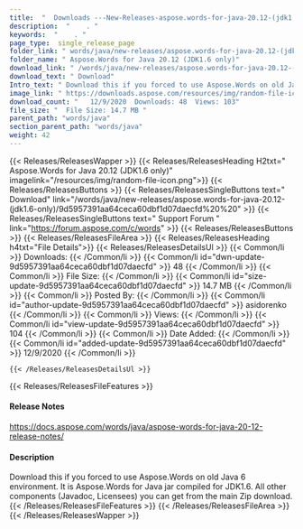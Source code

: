 ```yaml
---
title:  "  Downloads ---New-Releases-aspose.words-for-java-20.12-(jdk1.6-only) . " 
description:  "    . " 
keywords:  "    . " 
page_type:  single_release_page
folder_link: " words/java/new-releases/aspose.words-for-java-20.12-(jdk1.6-only)/"
folder_name: " Aspose.Words for Java 20.12 (JDK1.6 only)"
download_link: " /words/java/new-releases/aspose.words-for-java-20.12-(jdk1.6-only)/9d5957391aa64ceca60dbf1d07daecfd"
download_text: " Download"
Intro_text: " Download this if you forced to use Aspose.Words on old Java 6 environment. It is..."
image_link: " https://downloads.aspose.com/resources/img/random-file-icon.png"
download_count: "   12/9/2020  Downloads: 48  Views: 103"
file_size: "  File Size: 14.7 MB "
parent_path: "words/java"
section_parent_path: "words/java"
weight: 42 
---
```


{{< Releases/ReleasesWapper >}}
  {{< Releases/ReleasesHeading H2txt=" Aspose.Words for Java 20.12 (JDK1.6 only)" imagelink="/resources/img/random-file-icon.png">}}
  {{< Releases/ReleasesButtons >}}
    {{< Releases/ReleasesSingleButtons text=" Download" link="/words/java/new-releases/aspose.words-for-java-20.12-(jdk1.6-only)/9d5957391aa64ceca60dbf1d07daecfd%20%20" >}}
    {{< Releases/ReleasesSingleButtons text=" Support Forum " link="https://forum.aspose.com/c/words" >}}
  {{< Releases/ReleasesButtons >}}
  {{< Releases/ReleasesFileArea >}}
    {{< Releases/ReleasesHeading h4txt="File Details">}}
    {{< Releases/ReleasesDetailsUl >}}
            {{< Common/li  >}} Downloads: {{< /Common/li >}} 
      {{< Common/li id="dwn-update-9d5957391aa64ceca60dbf1d07daecfd" >}} 48 {{< /Common/li >}} 
      {{< Common/li  >}} File Size: {{< /Common/li >}} 
      {{< Common/li id="size-update-9d5957391aa64ceca60dbf1d07daecfd" >}} 14.7 MB {{< /Common/li >}} 
      {{< Common/li  >}} Posted By: {{< /Common/li >}} 
      {{< Common/li id="author-update-9d5957391aa64ceca60dbf1d07daecfd" >}} asidorenko {{< /Common/li >}} 
      {{< Common/li  >}} Views: {{< /Common/li >}} 
      {{< Common/li id="view-update-9d5957391aa64ceca60dbf1d07daecfd" >}} 104 {{< /Common/li >}} 
      {{< Common/li  >}} Date Added: {{< /Common/li >}} 
      {{< Common/li id="added-update-9d5957391aa64ceca60dbf1d07daecfd" >}} 12/9/2020 {{< /Common/li >}} 

    {{< /Releases/ReleasesDetailsUl >}}

  {{< Releases/ReleasesFileFeatures >}}
      <h4>Release Notes</h4><div><a href="https://docs.aspose.com/words/java/aspose-words-for-java-20-12-release-notes/">https://docs.aspose.com/words/java/aspose-words-for-java-20-12-release-notes/</a></div><h4>Description</h4><div class="HTMLDescription">Download this if you forced to use Aspose.Words on old Java 6 environment. It is Aspose.Words for Java jar compiled for JDK1.6. All other components (Javadoc, Licensees) you can get from the main Zip download.</div>
  {{< /Releases/ReleasesFileFeatures >}}
 {{< /Releases/ReleasesFileArea >}}
{{< /Releases/ReleasesWapper >}}


